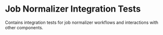# Job Normalizer Integration Tests

Contains integration tests for job normalizer workflows and interactions with other components.
